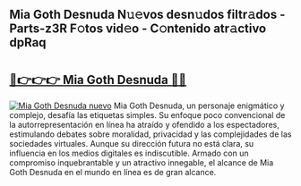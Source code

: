 ## Mia Goth Desnuda N𝚞𝚎vos desn𝚞dos filtr𝚊dos - Parts-z3R F𝚘tos vid𝚎o - C𝚘ntenido atr𝚊ctivo dpRaq

# <h2><a href="http://mbd8le.tromn.icu/?c=Mia+Goth+Desnuda">🔗👉👉👉 Mia Goth Desnuda 🔗🔗</a></h2>

[![Mia Goth Desnuda nuevo](https://i.imgur.com/pEAQMta.gif)](http://mbd8le.tromn.icu/?c=Mia+Goth+Desnuda)
Mia Goth Desnuda, un personaje enigmático y complejo, desafía las etiquetas simples. Su enfoque poco convencional de la autorrepresentación en línea ha atraído y ofendido a los espectadores, estimulando debates sobre moralidad, privacidad y las complejidades de las sociedades virtuales. Aunque su dirección futura no está clara, su influencia en los medios digitales es indiscutible. Armado con un compromiso inquebrantable y un atractivo innegable, el alcance de Mia Goth Desnuda en el mundo en línea es de gran alcance.
